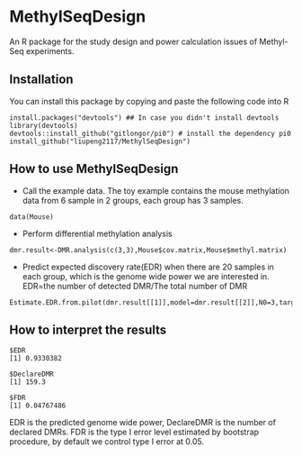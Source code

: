 # MethylSeqDesign
An R package for the study design and power calculation issues of Methyl-Seq experiments.
## Installation
You can install this package by copying and paste the following code into R
```
install.packages("devtools") ## In case you didn't install devtools
library(devtools)
devtools::install_github("gitlongor/pi0") # install the dependency pi0
install_github("liupeng2117/MethylSeqDesign")
```
## How to use MethylSeqDesign
* Call the example data. The toy example contains the mouse methylation data from 6 sample in 2 groups, each group has 3 samples.
```
data(Mouse)
```
* Perform differential methylation analysis
```
dmr.result<-DMR.analysis(c(3,3),Mouse$cov.matrix,Mouse$methyl.matrix)
```
* Predict expected discovery rate(EDR) when there are 20 samples in each group, which is the genome wide power we are interested in. EDR=the number of detected DMR/The total number of DMR
```
Estimate.EDR.from.pilot(dmr.result[[1]],model=dmr.result[[2]],N0=3,target.N=20)
```
## How to interpret the results

```
$EDR
[1] 0.9330382

$DeclareDMR
[1] 159.3

$FDR
[1] 0.04767486
```

EDR is the predicted genome wide power, DeclareDMR is the number of declared DMRs. FDR is the type I error level estimated by bootstrap procedure, by default we control type I error at 0.05. 
